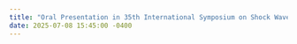 ```yaml
---
title: "Oral Presentation in 35th International Symposium on Shock Waves (ISSW35) at University of Queensland."
date: 2025-07-08 15:45:00 -0400
---
```

